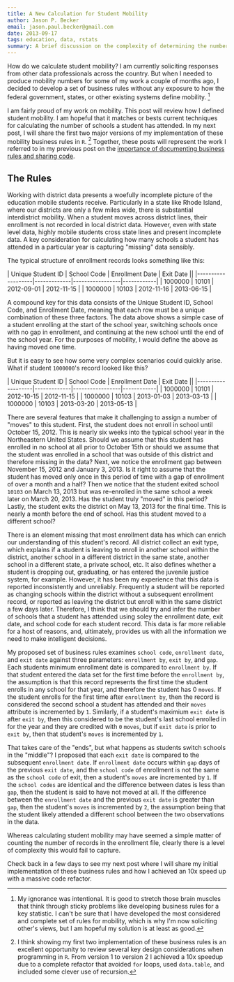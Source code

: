 ```yaml
---
title: A New Calculation for Student Mobility
author: Jason P. Becker
email: jason.paul.becker@gmail.com
date: 2013-09-17
tags: education, data, rstats
summary: A brief discussion on the complexity of determining the number of schools a student has attended within a single school year using a minimal set of information.
---
```


How do we calculate student mobility? I am currently soliciting responses from other data professionals across the country. But when I needed to produce mobility numbers for some of my work a couple of months ago, I decided to develop a set of business rules without any exposure to how the federal government, states, or other existing systems define mobility. [^ignorance]

I am fairly proud of my work on mobility. This post will review how I defined student mobility. I am hopeful that it matches or bests current techniques for calculating the number of schools a student has attended. In my next post, I will share the first two major versions of my implementation of these mobility business rules in `R`. [^learningexperience] Together, these posts will represent the work I referred to in my previous post on the [importance of documenting business rules and sharing code](|filename|documentation-of-business-rules-and-analysis.md).

## The Rules
Working with district data presents a woefully incomplete picture of the education mobile students receive. Particularly in a state like Rhode Island, where our districts are only a few miles wide, there is substantial interdistrict mobility. When a student moves across district lines, their enrollment is not recorded in local district data. However, even with state level data, highly mobile students cross state lines and present incomplete data. A key consideration for calculating how many schools a student has attended in a particular year is capturing "missing" data sensibly.

The typical structure of enrollment records looks something like this:

| Unique Student ID | School Code | Enrollment Date | Exit Date ||
|-------------------|-------------|-----------------|------------|
| 1000000           | 10101       | 2012-09-01      | 2012-11-15 |
| 1000000           | 10103       | 2012-11-16      | 2013-06-15 |

A compound key for this data consists of the Unique Student ID, School Code, and Enrollment Date, meaning that each row must be a unique combination of these three factors. The data above shows a simple case of a student enrolling at the start of the school year, switching schools once with no gap in enrollment, and continuing at the new school until the end of the school year. For the purposes of mobility, I would define the above as having moved one time.

But it is easy to see how some very complex scenarios could quickly arise. What if student `1000000`'s record looked like this?

| Unique Student ID | School Code | Enrollment Date | Exit Date ||
|-------------------|-------------|-----------------|------------|
| 1000000           | 10101       | 2012-10-15      | 2012-11-15 |
| 1000000           | 10103       | 2013-01-03      | 2013-03-13 |
| 1000000           | 10103       | 2013-03-20      | 2013-05-13 |

There are several features that make it challenging to assign a number of "moves" to this student. First, the student does not enroll in school until October 15, 2012. This is nearly six weeks into the typical school year in the Northeastern United States. Should we assume that this student has enrolled in no school at all prior to October 15th or should we assume that the student was enrolled in a school that was outside of this district and therefore missing in the data? Next, we notice the enrollment gap between November 15, 2012 and January 3, 2013. Is it right to assume that the student has moved only once in this period of time with a gap of enrollment of over a month and a half? Then we notice that the student exited school `10103` on March 13, 2013 but was re-enrolled in the same school a week later on March 20, 2013. Has the student truly "moved" in this period? Lastly, the student exits the district on May 13, 2013 for the final time. This is nearly a month before the end of school. Has this student moved to a different school?

There is an element missing that most enrollment data has which can enrich our understanding of this student's record. All district collect an exit type, which explains if a student is leaving to enroll in another school within the district, another school in a different district in the same state, another school in a different state, a private school, etc. It also defines whether a student is dropping out, graduating, or has entered the juvenile justice system, for example. However, it has been my experience that this data is reported inconsistently and unreliably. Frequently a student will be reported as changing schools within the district without a subsequent enrollment record, or reported as leaving the district but enroll within the same district a few days later. Therefore, I think that we should try and infer the number of schools that a student has attended using soley the enrollment date, exit date, and school code for each student record. This data is far more reliable for a host of reasons, and, ultimately, provides us with all the information we need to make intelligent decisions.

My proposed set of business rules examines `school code`, `enrollment date`, and `exit date` against three parameters: `enrollment by`, `exit by`, and `gap`. 
Each students minimum enrollment date is compared to `enrollment by`. If that student entered the data set for the first time before the `enrollment by`, the assumption is that this record represents the first time the student enrolls in any school for that year, and therefore the student has 0 `moves`. If the student enrolls for the first time after `enrollment by`, then the record is considered the second school a student has attended and their `moves` attribute is incremented by `1`. Similarly, if a student's maximium `exit date` is after `exit by`, then this considered to be the student's last school enrolled in for the year and they are credited with `0` `moves`, but if `exit date` is prior to `exit by`, then that student's `moves` is incremented by `1`.

That takes care of the "ends", but what happens as students switch schools in the "middle"? I proposed that each `exit date` is compared to the subsequent `enrollment date`. If `enrollment date` occurs within `gap` days of the previous `exit date`, and the `school code` of enrollment is not the same as the `school code` of exit, then a student's `moves` are incremented by `1`. If the `school codes` are identical and the difference between dates is less than `gap`, then the student is said to have not moved at all. If the difference between the `enrollment date` and the previous `exit date` is greater than `gap`, then the student's `moves` is incremented by `2`, the assumption being that the student likely attended a different school between the two observations in the data.

Whereas calculating student mobility may have seemed a simple matter of counting the number of records in the enrollment file, clearly there is a level of complexity this would fail to capture.

Check back in a few days to see my next post where I will share my initial implementation of these business rules and how I achieved an 10x speed up with a massive code refactor.

[^ignorance]: My ignorance was intentional. It is good to stretch those brain muscles that think through sticky problems like developing business rules for a key statistic. I can't be sure that I have developed the most considered and complete set of rules for mobility, which is why I'm now soliciting other's views, but I am hopeful my solution is at least as good.

[^learningexperience]: I think showing my first two implementation of these business rules is an excellent opportunity to review several key design considerations when programming in `R`. From version 1 to version 2 I achieved a 10x speedup due to a complete refactor that avoided `for` loops, used `data.table`, and included some clever use of recursion.
